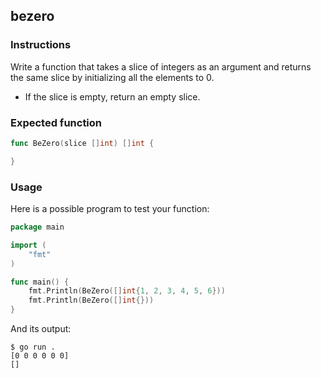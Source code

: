 ## bezero

### Instructions

Write a function that takes a slice of integers as an argument and returns the same slice by initializing all the elements to 0.

- If the slice is empty, return an empty slice.

### Expected function

```go
func BeZero(slice []int) []int {

}
```

### Usage

Here is a possible program to test your function:

```go
package main

import (
	"fmt"
)

func main() {
	fmt.Println(BeZero([]int{1, 2, 3, 4, 5, 6}))
	fmt.Println(BeZero([]int{}))
}

```

And its output:

```console
$ go run .
[0 0 0 0 0 0]
[]
```
